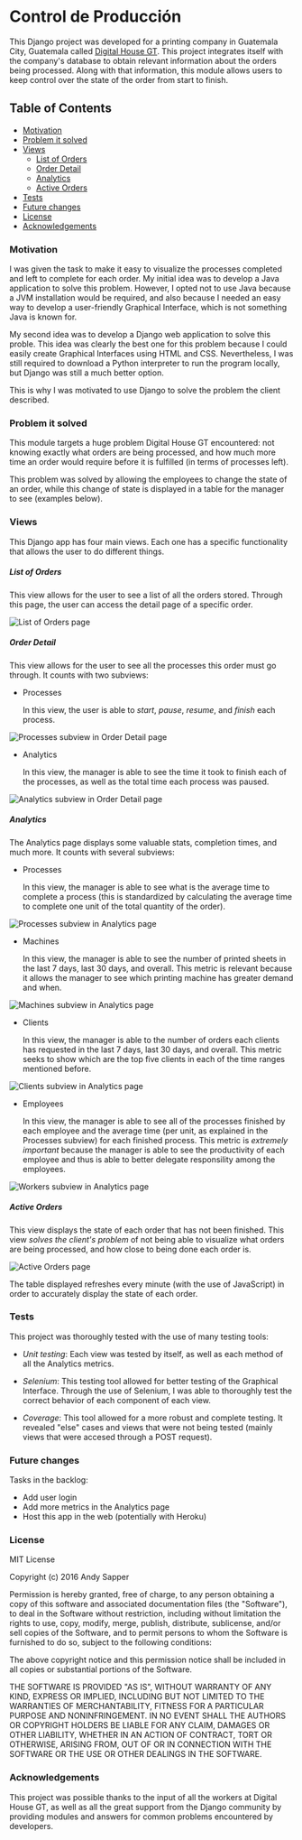 # Control de Producción
This Django project was developed for a printing company in Guatemala City, Guatemala called [Digital House GT](http://digitalhousegt.com). This project integrates itself with the company's database to obtain relevant information about the orders being processed. Along with that information, this module allows users to keep control over the state of the order from start to finish.

## Table of Contents
- [Motivation](#motivation)
- [Problem it solved](#problem-it-solved)
- [Views](#views)
    + [List of Orders](#list-of-orders)
    + [Order Detail](#order-detail)
    + [Analytics](#analytics)
    + [Active Orders](#active-orders)
- [Tests](#tests)
- [Future changes](#future-changes)
- [License](#license)
- [Acknowledgements](#acknowledgements)

### Motivation
I was given the task to make it easy to visualize the processes completed and left to complete for each order. My initial idea was to develop a Java application to solve this problem. However, I opted not to use Java because a JVM installation would be required, and also because I needed an easy way to develop a user-friendly Graphical Interface, which is not something Java is known for.

My second idea was to develop a Django web application to solve this proble. This idea was clearly the best one for this problem because I could easily create Graphical Interfaces using HTML and CSS. Nevertheless, I was still required to download a Python interpreter to run the program locally, but Django was still a much better option.

This is why I was motivated to use Django to solve the problem the client described.


### Problem it solved
This module targets a huge problem Digital House GT encountered: not knowing exactly what orders are being processed, and how much more time an order would require before it is fulfilled (in terms of processes left).

This problem was solved by allowing the employees to change the state of an order, while this change of state is displayed in a table for the manager to see (examples below).


### Views
This Django app has four main views. Each one has a specific functionality that allows the user to do different things.

##### List of Orders
This view allows for the user to see a list of all the orders stored. Through this page, the user can access the detail page of a specific order.

![List of Orders page](https://drive.google.com/uc?id=0Bx5ecVUu5VhJUVpub0pmOWlLaWM)

##### Order Detail
This view allows for the user to see all the processes this order must go through. It counts with two subviews:

- Processes

  In this view, the user is able to *start*, *pause*, *resume*, and *finish* each process. 

![Processes subview in Order Detail page](https://drive.google.com/uc?id=0Bx5ecVUu5VhJY2swcVNyUHd1bnM)

- Analytics

  In this view, the manager is able to see the time it took to finish each of the processes, as well as the total time each process was paused.

![Analytics subview in Order Detail page](https://drive.google.com/uc?id=0Bx5ecVUu5VhJUE44bG5HdGl1MDg)

##### Analytics
The Analytics page displays some valuable stats, completion times, and much more. It counts with several subviews:

- Processes

  In this view, the manager is able to see what is the average time to complete a process (this is standardized by calculating the average time to complete one unit of the total quantity of the order).

![Processes subview in Analytics page](https://drive.google.com/uc?id=0Bx5ecVUu5VhJck5NVzJiQVkteFE)

- Machines

  In this view, the manager is able to see the number of printed sheets in the last 7 days, last 30 days, and overall. This metric is relevant because it allows the manager to see which printing machine has greater demand and when.

![Machines subview in Analytics page](https://drive.google.com/uc?id=0Bx5ecVUu5VhJUEFPWW9yaEZxeVk)

- Clients

  In this view, the manager is able to the number of orders each clients has requested in the last 7 days, last 30 days, and overall. This metric seeks to show which are the top five clients in each of the time ranges mentioned before.

![Clients subview in Analytics page](https://drive.google.com/uc?id=0Bx5ecVUu5VhJMnJnQUM2NEQtT2M)

- Employees

  In this view, the manager is able to see all of the processes finished by each employee and the average time (per unit, as explained in the Processes subview) for each finished process. This metric is *extremely important* because the manager is able to see the productivity of each employee and thus is able to better delegate responsility among the employees.

![Workers subview in Analytics page](https://drive.google.com/uc?id=0Bx5ecVUu5VhJU3FYOHpxajlHdlk)

##### Active Orders
This view displays the state of each order that has not been finished. This view *solves the client's problem* of not being able to visualize what orders are being processed, and how close to being done each order is.

![Active Orders page](https://drive.google.com/uc?id=0Bx5ecVUu5VhJbmxZa1ExYThRWGc)

The table displayed refreshes every minute (with the use of JavaScript) in order to accurately display the state of each order.


### Tests
This project was thoroughly tested with the use of many testing tools:

- _Unit testing_:
Each view was tested by itself, as well as each method of all the Analytics metrics.

- _Selenium_:
This testing tool allowed for better testing of the Graphical Interface. Through the use of Selenium, I was able to thoroughly test the correct behavior of each component of each view.

- _Coverage_:
This tool allowed for a more robust and complete testing. It revealed "else" cases and views that were not being tested (mainly views that were accesed through a POST request).


### Future changes
Tasks in the backlog:
- Add user login
- Add more metrics in the Analytics page
- Host this app in the web (potentially with Heroku)


### License
MIT License

Copyright (c) 2016 Andy Sapper

Permission is hereby granted, free of charge, to any person obtaining a copy
of this software and associated documentation files (the "Software"), to deal
in the Software without restriction, including without limitation the rights
to use, copy, modify, merge, publish, distribute, sublicense, and/or sell
copies of the Software, and to permit persons to whom the Software is
furnished to do so, subject to the following conditions:

The above copyright notice and this permission notice shall be included in all
copies or substantial portions of the Software.

THE SOFTWARE IS PROVIDED "AS IS", WITHOUT WARRANTY OF ANY KIND, EXPRESS OR
IMPLIED, INCLUDING BUT NOT LIMITED TO THE WARRANTIES OF MERCHANTABILITY,
FITNESS FOR A PARTICULAR PURPOSE AND NONINFRINGEMENT. IN NO EVENT SHALL THE
AUTHORS OR COPYRIGHT HOLDERS BE LIABLE FOR ANY CLAIM, DAMAGES OR OTHER
LIABILITY, WHETHER IN AN ACTION OF CONTRACT, TORT OR OTHERWISE, ARISING FROM,
OUT OF OR IN CONNECTION WITH THE SOFTWARE OR THE USE OR OTHER DEALINGS IN THE
SOFTWARE.

### Acknowledgements
This project was possible thanks to the input of all the workers at Digital House GT, as well as all the great support from the Django community by providing modules and answers for common problems encountered by developers.
